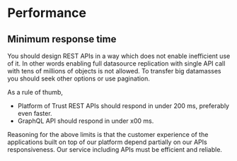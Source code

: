 # Performance

## Minimum response time

You should design REST APIs in a way which does not enable inefficient use of it. In other words enabling full datasource replication with single API call with tens of millions of objects is not allowed. To transfer big datamasses you should seek other options or use pagination. 

As a rule of thumb, 

* Platform of Trust REST APIs should respond in under 200 ms, preferably even faster. 
* GraphQL API should respond in under x00 ms. 

Reasoning for the above limits is that the customer experience of the applications built on top of our platform depend partially on our APIs responsiveness. Our service including APIs must be efficient and reliable. 

